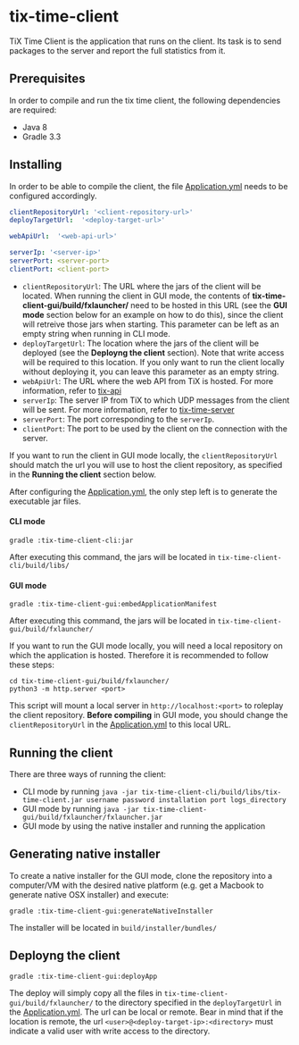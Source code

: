 # tix-time-client
TiX Time Client is the application that runs on the client. Its task is to send packages to the server and report the full statistics from it.

## Prerequisites

In order to compile and run the tix time client, the following dependencies are required:
* Java 8
* Gradle 3.3

## Installing

In order to be able to compile the client, the file [Application.yml](tix-time-client-cli/src/main/resources/Application.yml) needs to be configured accordingly.

```yaml
clientRepositoryUrl: '<client-repository-url>'
deployTargetUrl:  '<deploy-target-url>'

webApiUrl:  '<web-api-url>'

serverIp: '<server-ip>'
serverPort: <server-port>
clientPort: <client-port>
```

* `clientRepositoryUrl`: The URL where the jars of the client will be located. When running the client in GUI mode, the contents of **tix-time-client-gui/build/fxlauncher/** need to be hosted in this URL (see the **GUI mode** section below for an example on how to do this), since the client will retreive those jars when starting. This parameter can be left as an empty string when running in CLI mode.
* `deployTargetUrl`: The location where the jars of the client will be deployed (see the **Deployng the client** section). Note that write access will be required to this location. If you only want to run the client locally without deploying it, you can leave this parameter as an empty string.
* `webApiUrl`: The URL where the web API from TiX is hosted. For more information, refer to [tix-api](https://github.com/TiX-measurements/tix-api)
* `serverIp`: The server IP from TiX to which UDP messages from the client will be sent. For more information, refer to [tix-time-server](https://github.com/TiX-measurements/tix-time-server)
* `serverPort`: The port corresponding to the `serverIp`.
* `clientPort`: The port to be used by the client on the connection with the server.

If you want to run the client in GUI mode locally, the `clientRepositoryUrl` should match the url you will use to host the client repository, as specified in the **Running the client** section below.

After configuring the [Application.yml](tix-time-client-cli/src/main/resources/Application.yml), the only step left is to generate the executable jar files.

#### CLI mode
```
gradle :tix-time-client-cli:jar 
```
After executing this command, the jars will be located in `tix-time-client-cli/build/libs/`

#### GUI mode

```
gradle :tix-time-client-gui:embedApplicationManifest 
```
After executing this command, the jars will be located in `tix-time-client-gui/build/fxlauncher/`

If you want to run the GUI mode locally, you will need a local repository on which the application is hosted. Therefore it is recommended to follow these steps:

```
cd tix-time-client-gui/build/fxlauncher/
python3 -m http.server <port>
```

This script will mount a local server in `http://localhost:<port>` to roleplay the client repository. **Before compiling** in GUI mode, you should change the `clientRepositoryUrl` in the [Application.yml](tix-time-client-cli/src/main/resources/Application.yml) to this local URL.


## Running the client

There are three ways of running the client:

* CLI mode by running `java -jar tix-time-client-cli/build/libs/tix-time-client.jar username password installation port logs_directory`
* GUI mode by running `java -jar tix-time-client-gui/build/fxlauncher/fxlauncher.jar`
* GUI mode by using the native installer and running the application

## Generating native installer

To create a native installer for the GUI mode, clone the repository into a computer/VM with the desired native platform (e.g. get a Macbook to generate native OSX installer) and execute: 

```
gradle :tix-time-client-gui:generateNativeInstaller
```
The installer will be located in `build/installer/bundles/`

## Deployng the client 

```
gradle :tix-time-client-gui:deployApp
```

The deploy will simply copy all the files in `tix-time-client-gui/build/fxlauncher/` to the directory specified in the `deployTargetUrl` in the [Application.yml](tix-time-client-cli/src/main/resources/Application.yml). The url can be local or remote. Bear in mind that if the location is remote, the url `<user>@<deploy-target-ip>:<directory>` must indicate a valid user with write access to the directory.
